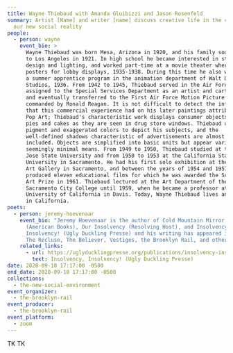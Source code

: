 ```yaml
---
title: Wayne Thiebaud with Amanda Gluibizzi and Jason Rosenfeld
summary: Artist [Name] and writer [name] discuss creative life in the context of
  our new social reality
people:
  - person: wayne
    event_bio: >
      Wayne Thiebaud was born Mesa, Arizona in 1920, and his family soon moved
      to Los Angeles in 1921. In high school he became interested in stage
      design and lighting, and worked part-time at a movie theater where he made
      posters for lobby displays, 1935-1938. During this time he also worked as
      a summer apprentice program in the animation department of Walt Disney
      Studios, 1936. From 1942 to 1945, Thiebaud served in the Air Force,
      assigned to the Special Services Department as an artist and cartoonist,
      and eventually transferred to the First Air Force Motion Picture Unit,
      commanded by Ronald Reagan. It is not difficult to detect the influence
      that this commercial experience had on his later paintings attributed to
      Pop Art; Thiebaud's characteristic work displays consumer objects such as
      pies and cakes as they are seen in drug store windows. Thiebaud uses heavy
      pigment and exaggerated colors to depict his subjects, and the
      well-defined shadows characteristic of advertisements are almost always
      included. Objects are simplified into basic units but appear varied using
      seemingly minimal means. From 1949 to 1950, Thiebaud studied at the San
      Jose State University and from 1950 to 1953 at the California State
      University in Sacramento. He had his first solo exhibition at the Crocker
      Art Gallery in Sacramento, and between the years of 1954 and 1957, he
      produced eleven educational films for which he was awarded the Scholastic
      Art Prize in 1961. Thiebaud lectured at the Art Department of the
      Sacramento City College until 1959, when he became a professor at the
      University of California in Davis. Today, Wayne Thiebaud lives and works
      in California.
poets:
  - person: jeremy-hoevenaar
    event_bio: "Jeremy Hoevenaar is the author of Cold Mountain Mirror Displacement
      (American Books), Our Insolvency (Resolving Host), and Insolvency,
      Insolvency! (Ugly Duckling Presse) and his writing has appeared in 6x6,
      The Recluse, The Believer, Vestiges, the Brooklyn Rail, and others. "
    related_links:
      - url: https://uglyducklingpresse.org/publications/insolvency-insolvency/
        text: Insolvency, Insolvency! (Ugly Duckling Presse)
date: 2020-09-10 17:17:00 -0500
end_date: 2020-09-10 17:17:00 -0500
collections:
  - the-new-social-environment
event_organizer:
  - the-brooklyn-rail
event_producer:
  - the-brooklyn-rail
event_platform:
  - zoom
---
```

TK TK